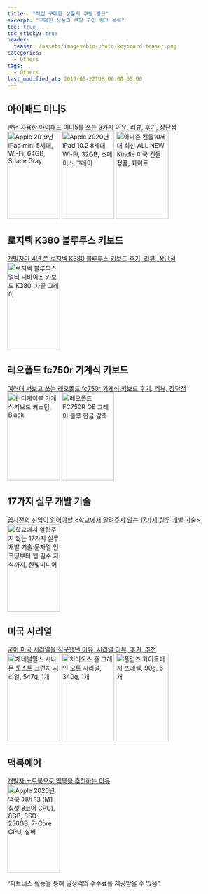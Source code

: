 ```yaml
---
title:  "직접 구매한 상품의 쿠팡 링크"
excerpt: "구매한 상품의 쿠팡 구입 링크 목록"
toc: true
toc_sticky: true
header:
  teaser: /assets/images/bio-photo-keyboard-teaser.png
categories:
  - Others
tags:
  - Others
last_modified_at: 2019-05-22T08:06:00-05:00
---
```


## 아이패드 미니5
[반년 사용한 아이패드 미니5를 쓰는 3가지 이유, 리뷰, 후기, 장단점](https://blog.naver.com/donggyu_rhee/222157621026)  
<a href="https://coupa.ng/bRNbBC" target="_blank" referrerpolicy="unsafe-url"><img src="https://static.coupangcdn.com/image/affiliate/banner/2707e87cb416cd0045d5dd051edc49b3@2x.jpg" alt="Apple 2019년 iPad mini 5세대, Wi-Fi, 64GB, Space Gray" width="120" height="200"></a>
<a href="https://coupa.ng/bRNb1e" target="_blank" referrerpolicy="unsafe-url"><img src="https://static.coupangcdn.com/image/affiliate/banner/a6a07d34984081e08a034a97c940b1de@2x.jpg" alt="Apple 2020년 iPad 10.2 8세대, Wi-Fi, 32GB, 스페이스 그레이" width="120" height="200"></a>
<a href="https://coupa.ng/bRNbW7" target="_blank" referrerpolicy="unsafe-url"><img src="https://static.coupangcdn.com/image/affiliate/banner/4e7f4c4efacda7fa53bec2a2b870d9e4@2x.jpg" alt="아마존 킨들10세대 최신 ALL NEW Kindle 미국 킨들 정품, 화이트" width="120" height="200"></a>
## 로지텍 K380 블루투스 키보드  
[개발자가 4년 쓴 로지텍 K380 블루투스 키보드 후기, 리뷰, 장단점](https://blog.naver.com/donggyu_rhee/222151430934)   
<a href="https://coupa.ng/bRM49u" target="_blank" referrerpolicy="unsafe-url"><img src="https://static.coupangcdn.com/image/affiliate/banner/22fecc2496e59e4482192813a19bbaa4@2x.jpg" alt="로지텍 블루투스 멀티 디바이스 키보드 K380, 차콜 그레이" width="120" height="200"></a>
    
## 레오폴드 fc750r 기계식 키보드  
[여러대 써보고 쓰는 레오폴드 fc750r 기계식 키보드 후기, 리뷰, 장단점](https://blog.naver.com/donggyu_rhee/222153649495)   
<a href="https://coupa.ng/bRM7HG" target="_blank" referrerpolicy="unsafe-url"><img src="https://static.coupangcdn.com/image/affiliate/banner/ff24fdd43d2951c0ff51739fa6f2e4ba@2x.jpg" alt="린디케이블 기계식키보드 커스텀, Black" width="120" height="200"></a>
<a href="https://coupa.ng/bRM8s9" target="_blank" referrerpolicy="unsafe-url"><img src="https://static.coupangcdn.com/image/affiliate/banner/e6721d6ef766ad66ec21a2929e91a86b@2x.jpg" alt="레오폴드 FC750R OE 그레이 블루 한글 갈축" width="120" height="200"></a>
  
## 17가지 실무 개발 기술   
[입사전의 신입이 읽어야할 <학교에서 알려주지 않는 17가지 실무 개발 기술>](https://blog.naver.com/donggyu_rhee/222153737537)   
<a href="https://coupa.ng/bRM9Ze" target="_blank" referrerpolicy="unsafe-url"><img src="https://static.coupangcdn.com/image/affiliate/banner/56ed0fc643ac84413719fb0a3cc0ca4b@2x.jpg" alt="학교에서 알려주지 않는 17가지 실무 개발 기술:문자열 인코딩부터 웹 필수 지식까지, 한빛미디어" width="120" height="200"></a>

## 미국 시리얼  
[굳이 미국 시리얼을 직구했던 이유, 시리얼 리뷰, 후기, 추천](https://blog.naver.com/donggyu_rhee/222155250162)  
<a href="https://coupa.ng/bRNaPF" target="_blank" referrerpolicy="unsafe-url"><img src="https://static.coupangcdn.com/image/affiliate/banner/d99e98635e20b875591b51112f6cde03@2x.jpg" alt="제네럴밀스 시나몬 토스트 크런치 시리얼, 547g, 1개" width="120" height="200"></a>
<a href="https://coupa.ng/bRNbhz" target="_blank" referrerpolicy="unsafe-url"><img src="https://static.coupangcdn.com/image/affiliate/banner/ded837d36add6c6da7fba0f6b3cdfcba@2x.jpg" alt="치리오스 홀 그레인 오트 시리얼, 340g, 1개" width="120" height="200"></a>
<a href="https://coupa.ng/bRNa9D" target="_blank" referrerpolicy="unsafe-url"><img src="https://static.coupangcdn.com/image/affiliate/banner/a5b03531cf50846336c40bf8e1fc7df2@2x.jpg" alt="플립즈 화이트퍼지 프레첼, 90g, 6개" width="120" height="200"></a>

## 맥북에어  
[개발자 노트북으로 맥북을 추천하는 이유](hhttps://blog.naver.com/donggyu_rhee/222202900755)  
<a href="https://coupa.ng/bRNfDB" target="_blank" referrerpolicy="unsafe-url"><img src="https://static.coupangcdn.com/image/affiliate/banner/3cc1efb63be323fad3c9c6eb59bd1bf7@2x.jpg" alt="Apple 2020년 맥북 에어 13 (M1 칩셋 8코어 CPU), 8GB, SSD 256GB, 7-Core GPU, 실버" width="120" height="200"></a>  
  
“파트너스 활동을 통해 일정액의 수수료를 제공받을 수 있음"